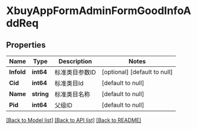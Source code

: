 # XbuyAppFormAdminFormGoodInfoAddReq

## Properties
Name | Type | Description | Notes
------------ | ------------- | ------------- | -------------
**InfoId** | **int64** | 标准类目参数ID | [optional] [default to null]
**Cid** | **int64** | 标准类目Id | [default to null]
**Name** | **string** | 标准类目名称 | [default to null]
**Pid** | **int64** | 父级ID | [default to null]

[[Back to Model list]](../README.md#documentation-for-models) [[Back to API list]](../README.md#documentation-for-api-endpoints) [[Back to README]](../README.md)

